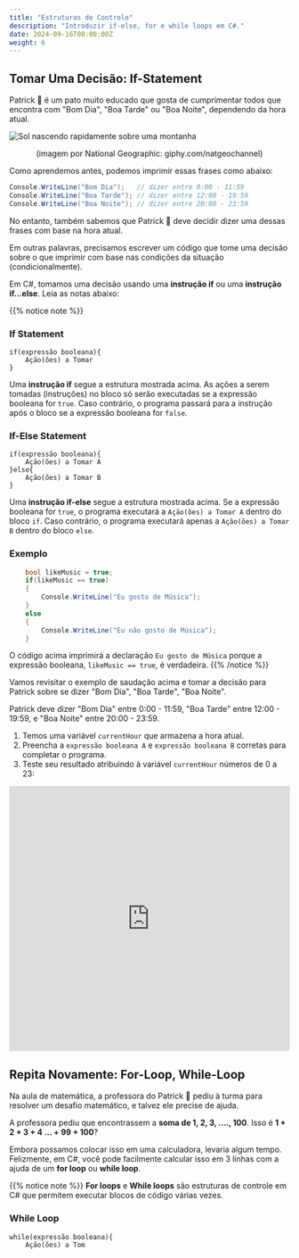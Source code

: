 ```yaml
---
title: "Estruturas de Controle"
description: "Introduzir if-else, for e while loops em C#."
date: 2024-09-16T00:00:00Z
weight: 6
---
```


## Tomar Uma Decisão: If-Statement

Patrick 🐥 é um pato muito educado que gosta de cumprimentar todos que encontra com "Bom Dia", "Boa Tarde" ou "Boa Noite", dependendo da hora atual.

![Sol nascendo rapidamente sobre uma montanha](https://media.giphy.com/media/hpWrLS1RDBd5pwkgjy/giphy.gif)
<p style="text-align: center;">(imagem por National Geographic: giphy.com/natgeochannel)</p>

Como aprendemos antes, podemos imprimir essas frases como abaixo:

```C#
Console.WriteLine("Bom Dia");   // dizer entre 0:00 - 11:59
Console.WriteLine("Boa Tarde"); // dizer entre 12:00 - 19:59
Console.WriteLine("Boa Noite"); // dizer entre 20:00 - 23:59
```

No entanto, também sabemos que Patrick 🐥 deve decidir dizer uma dessas frases com base na hora atual.

Em outras palavras, precisamos escrever um código que tome uma decisão sobre o que imprimir com base nas condições da situação (condicionalmente).

Em C#, tomamos uma decisão usando uma **instrução if** ou uma **instrução if...else**. Leia as notas abaixo:

{{% notice note %}}
### If Statement

```
if(expressão booleana){
    Ação(ões) a Tomar
}
```

Uma **instrução if** segue a estrutura mostrada acima. As ações a serem tomadas (instruções) no bloco só serão executadas se a expressão booleana for `true`. Caso contrário, o programa passará para a instrução após o bloco se a expressão booleana for `false`.
### If-Else Statement

```
if(expressão booleana){
    Ação(ões) a Tomar A
}else{
    Ação(ões) a Tomar B
}
```

Uma **instrução if-else** segue a estrutura mostrada acima. Se a expressão booleana for `true`, o programa executará a `Ação(ões) a Tomar A` dentro do bloco `if`. Caso contrário, o programa executará apenas a `Ação(ões) a Tomar B` dentro do bloco `else`.

### Exemplo

```C#
    bool likeMusic = true;
    if(likeMusic == true) 
    {
        Console.WriteLine("Eu gosto de Música");
    } 
    else 
    {
        Console.WriteLine("Eu não gosto de Música");
    }   
```

O código acima imprimirá a declaração `Eu gosto de Música` porque a expressão booleana, `likeMusic == true`, é verdadeira.
{{% /notice %}}

Vamos revisitar o exemplo de saudação acima e tomar a decisão para Patrick sobre se dizer "Bom Dia", "Boa Tarde", "Boa Noite". 

Patrick deve dizer "Bom Dia" entre 0:00 - 11:59, "Boa Tarde" entre 12:00 - 19:59, e "Boa Noite" entre 20:00 - 23:59.

1. Temos uma variável `currentHour` que armazena a hora atual. 
2. Preencha a `expressão booleana A` e `expressão booleana B` corretas para completar o programa.
3. Teste seu resultado atribuindo à variável `currentHour` números de 0 a 23:

<iframe width="100%" height="475" src="https://dotnetfiddle.net/Widget/T6AUdh" frameborder="0"></iframe>

## Repita Novamente: For-Loop, While-Loop

Na aula de matemática, a professora do Patrick 🐥 pediu à turma para resolver um desafio matemático, e talvez ele precise de ajuda. 

A professora pediu que encontrassem a **soma de 1, 2, 3, ...., 100**. Isso é **1 + 2 + 3 + 4 ... + 99 + 100**?

Embora possamos colocar isso em uma calculadora, levaria algum tempo. Felizmente, em C#, você pode facilmente calcular isso em 3 linhas com a ajuda de um **for loop** ou **while loop**.

{{% notice note %}}
**For loops** e **While loops** são estruturas de controle em C# que permitem executar blocos de código várias vezes.

### While Loop

```
while(expressão booleana){
    Ação(ões) a Tom